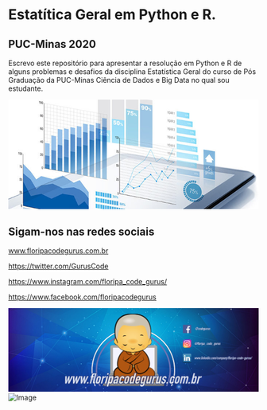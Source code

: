 Estatítica Geral em Python e R.
===============================

PUC-Minas 2020
--------------

Escrevo este repositório para apresentar a resolução em Python e R de alguns problemas e desafios
da disciplina Estatística Geral do curso de Pós Graduação da PUC-Minas Ciência de Dados e Big Data
no qual sou estudante.

![Image](https://github.com/frclasso/estatistica_geral_puc_minas_2020/blob/main/imagem.jpg)

Sigam-nos nas redes sociais
----------------------------

www.floripacodegurus.com.br

https://twitter.com/GurusCode

https://www.instagram.com/floripa_code_gurus/

https://www.facebook.com/floripacodegurus

![Image](https://github.com/frclasso/1st_Step_Python_Fabio_Classo/blob/master/banner_twitter_2020.png)
![Image](https://github.com/frclasso/turma1_Python2019_CodeCla/blob/master/trilha_Python.png)